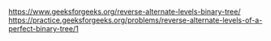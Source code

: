 https://www.geeksforgeeks.org/reverse-alternate-levels-binary-tree/
https://practice.geeksforgeeks.org/problems/reverse-alternate-levels-of-a-perfect-binary-tree/1

